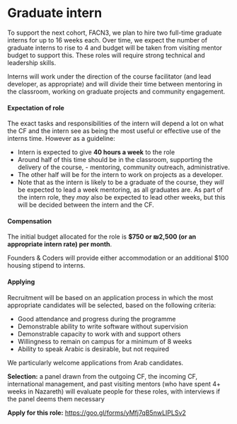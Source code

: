 # Graduate intern

To support the next cohort, FACN3, we plan to hire two full-time graduate interns for up to 16 weeks each. Over time, we expect the number of graduate interns to rise to 4 and budget will be taken from visiting mentor budget to support this. These roles will require strong technical and leadership skills.

Interns will work under the direction of the course facilitator (and lead developer, as appropriate) and will divide their time between mentoring in the classroom, working on graduate projects and community engagement.

#### Expectation of role

The exact tasks and responsibilities of the intern will depend a lot on what the CF and the intern see as being the most useful or effective use of the interns time. However as a guideline:
- Intern is expected to give **40 hours a week** to the role
- Around half of this time should be in the classroom, supporting the delivery of the course, - mentoring, community outreach, administrative.  
- The other half will be for the intern to work on projects as a developer.
- Note that as the intern is likely to be a graduate of the course, they *will* be expected to lead a week mentoring, as all graduates are. As part of the intern role, they *may* also be expected to lead other weeks, but this will be decided between the intern and the CF.

#### Compensation

The initial budget allocated for the role is **$750 or ₪2,500 (or an appropriate intern rate) per month**.

Founders & Coders will provide either accommodation or an additional $100 housing stipend to interns.

#### Applying

Recruitment will be based on an application process in which the most appropriate candidates will be selected, based on the following criteria:
- Good attendance and progress during the programme
- Demonstrable ability to write software without supervision
- Demonstrable capacity to work with and support others
- Willingness to remain on campus for a minimum of 8 weeks
- Ability to speak Arabic is desirable, but not required

We particularly welcome applications from Arab candidates. 

**Selection:** a panel drawn from the outgoing CF, the incoming CF, international management, and past visiting mentors (who have spent 4+ weeks in Nazareth) will evaluate people for these roles, with interviews if the panel deems them necessary 



**Apply for this role:** https://goo.gl/forms/yMfj7qB5nwLIPLSv2
